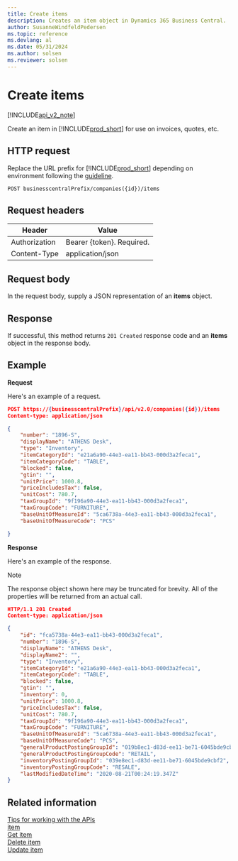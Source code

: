 ```yaml
---
title: Create items  
description: Creates an item object in Dynamics 365 Business Central.
author: SusanneWindfeldPedersen
ms.topic: reference
ms.devlang: al
ms.date: 05/31/2024
ms.author: solsen
ms.reviewer: solsen
---
```


# Create items

[!INCLUDE[api_v2_note](../../../includes/api_v2_note.md)]

Create an item in [!INCLUDE[prod_short](../../../includes/prod_short.md)] for use on invoices, quotes, etc.

## HTTP request
Replace the URL prefix for [!INCLUDE[prod_short](../../../includes/prod_short.md)] depending on environment following the [guideline](../../v2.0/endpoints-apis-for-dynamics.md).

```
POST businesscentralPrefix/companies({id})/items
```

## Request headers

|Header|Value|
|------|-----|
|Authorization  |Bearer {token}. Required. |
|Content-Type  |application/json|

## Request body
In the request body, supply a JSON representation of an **items** object.

## Response
If successful, this method returns ```201 Created``` response code and an **items** object in the response body.

## Example
**Request**

Here's an example of a request.

```json
POST https://{businesscentralPrefix}/api/v2.0/companies({id})/items
Content-type: application/json

{
    "number": "1896-S",
    "displayName": "ATHENS Desk",
    "type": "Inventory",
    "itemCategoryId": "e21a6a90-44e3-ea11-bb43-000d3a2feca1",
    "itemCategoryCode": "TABLE",
    "blocked": false,
    "gtin": "",
    "unitPrice": 1000.8,
    "priceIncludesTax": false,
    "unitCost": 780.7,
    "taxGroupId": "9f196a90-44e3-ea11-bb43-000d3a2feca1",
    "taxGroupCode": "FURNITURE",
    "baseUnitOfMeasureId": "5ca6738a-44e3-ea11-bb43-000d3a2feca1",
    "baseUnitOfMeasureCode": "PCS"

}
```

**Response**

Here's an example of the response. 

> [!NOTE]  
> The response object shown here may be truncated for brevity. All of the properties will be returned from an actual call.

```json
HTTP/1.1 201 Created
Content-type: application/json

{
    "id": "fca5738a-44e3-ea11-bb43-000d3a2feca1",
    "number": "1896-S",
    "displayName": "ATHENS Desk",
    "displayName2": "",
    "type": "Inventory",
    "itemCategoryId": "e21a6a90-44e3-ea11-bb43-000d3a2feca1",
    "itemCategoryCode": "TABLE",
    "blocked": false,
    "gtin": "",
    "inventory": 0,
    "unitPrice": 1000.8,
    "priceIncludesTax": false,
    "unitCost": 780.7,
    "taxGroupId": "9f196a90-44e3-ea11-bb43-000d3a2feca1",
    "taxGroupCode": "FURNITURE",
    "baseUnitOfMeasureId": "5ca6738a-44e3-ea11-bb43-000d3a2feca1",
    "baseUnitOfMeasureCode": "PCS",
    "generalProductPostingGroupId": "019b8ec1-d83d-ee11-be71-6045bde9cbf2",
    "generalProductPostingGroupCode": "RETAIL",
    "inventoryPostingGroupId": "039e8ec1-d83d-ee11-be71-6045bde9cbf2",
    "inventoryPostingGroupCode": "RESALE",
    "lastModifiedDateTime": "2020-08-21T00:24:19.347Z"
}
```

## Related information
[Tips for working with the APIs](../../../developer/devenv-connect-apps-tips.md)    
[item](../resources/dynamics_item.md)    
[Get item](dynamics_item_Get.md)    
[Delete item](dynamics_item_Delete.md)    
[Update item](dynamics_item_Update.md)    
